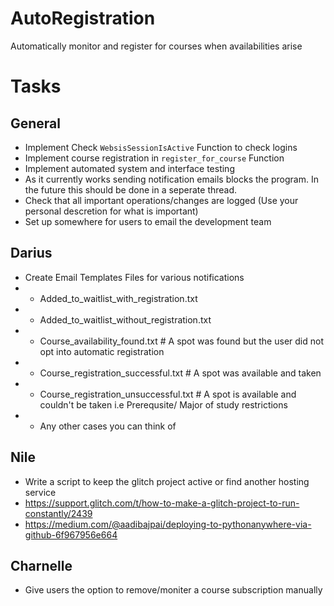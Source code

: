 # AutoRegistration
Automatically monitor and register for courses when availabilities arise

# Tasks 
## General 
* Implement Check ```WebsisSessionIsActive``` Function to check logins
* Implement course registration in ```register_for_course``` Function
* Implement automated system and interface testing
* As it currently works sending notification emails blocks the program. In the future this should be done in a seperate thread.
* Check that all important operations/changes are logged (Use your personal descretion for what is important)
* Set up somewhere for users to email the development team
## Darius 
* Create Email Templates Files for various notifications 
* * Added_to_waitlist_with_registration.txt
* * Added_to_waitlist_without_registration.txt
* * Course_availability_found.txt # A spot was found but the user did not opt into automatic registration
* * Course_registration_successful.txt # A spot was available and taken
* * Course_registration_unsuccessful.txt # A spot is available and couldn't be taken i.e Prerequsite/ Major of study restrictions
* * Any other cases you can think of
## Nile 
* Write a script to keep the glitch project active or find another hosting service
* https://support.glitch.com/t/how-to-make-a-glitch-project-to-run-constantly/2439
* https://medium.com/@aadibajpai/deploying-to-pythonanywhere-via-github-6f967956e664
## Charnelle 
* Give users the option to remove/moniter a course subscription manually 